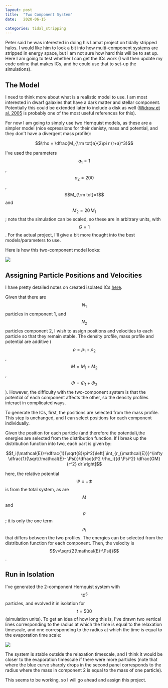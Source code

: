 ```yaml
---
layout: post
title:  "Two Component System"
date:   2020-06-15

categories: tidal_stripping
---
```



Peter said he was interested in doing his Lamat project on tidally stripped halos. I would like him to look a bit into how multi-component systems are stripped in energy space, but I am not sure how hard this will be to set up. Here I am going to test whether I can get the ICs work (I will then update my code online that makes ICs, and he could use that to set-up the simulations).

## The Model

I need to think more about what is a realistic model to use. I am most interested in dwarf galaxies that have a dark matter and stellar component. Potentially this could be extended later to include a disk as well (<a href="">Widrow et al. 2005</a> is probably one of the most useful references for this).

For now I am going to simply use two Hernquist models, as these are a simpler model (nice expressions for their denisty, mass and potential, and they don't have a divergent mass profile):

$$\rho = \dfrac{M_{\rm tot}a}{2\pi r (r+a)^3}$$

I've used the parameters $$a_1=1$$, $$a_2=200$$, $$M_{\rm tot}=1$$ and $$M_2=20 \,M_1$$; note that the simulation can be scaled, so these are in arbitrary units, with $$G=1$$. For the actual project, I'll give a bit more thought into the best models/parameters to use.

Here is how this two-component model looks:

<img src="{{ site.baseurl }}/assets/plots/20200615_Model.png">


## Assigning Particle Positions and Velocities

I have pretty detailed notes on created isolated ICs <a href="https://github.com/ndrakos/ICICLE">here</a>.

Given that there are $$N_1$$ particles in component 1, and $$N_2$$ particles component 2, I wish to assign positions and velocities to each particle so that they remain stable. The density profile, mass profile and potential are additive ($$\rho= \rho_1+ \rho_2$$, $$M = M_1+ M_2$$, $$\Phi = \Phi_1 + \Phi_2$$). However, the difficulty with the two-component system is that the potential of each component affects the other, so the density profiles interact in complicated ways.

To generate the ICs, first, the positions are selected from the mass profile. This step is unchanged, and I can select positions for each component individually.

Given the position for each particle (and therefore the potential),the energies are selected from the distribution function. If I break up the distribution function into two, each part is given by:

$$f_i(\mathcal{E})=\dfrac{1}{\sqrt{8}\pi^2}\left[ \int_{r_{\mathcal{E}}}^\infty \dfrac{1}{\sqrt{\mathcal{E}- \Psi}}\dfrac{d^2 \rho_i}{d \Psi^2} \dfrac{GM}{r^2} dr \right]$$

here, the relative potential $$\Psi\equiv-\Phi$$ is from the total system, as are $$M$$ and $$\rho$$; it is only the one term $$\rho_i$$ that differs between the two profiles. The energies can be selected from the distribution function for each component. Then, the velocity is $$v=\sqrt{2(\mathcal{E}-\Psi)}$$.

## Run in Isolation

I've generated the 2-component Hernquist system with $$10^5$$ particles, and evolved it in isolation for $$t=500$$ (simulation units). To get an idea of how long this is, I've drawn two vertical lines corresponding to the radius at which the time is equal to the relaxation timescale, and one corresponding to the radius at which the time is equal to the evaporation time scale:

<img src="{{ site.baseurl }}/assets/plots/20200615_IC_Stability.png">

The system is stable outside the relaxation timescale, and I think it would be closer to the evaporation timescale if there were more particles (note that where the blue curve sharply drops in the second panel corresponds to the radius where the mass in component 2 is equal to the mass of one particle).

This seems to be working, so I will go ahead and assign this project.
